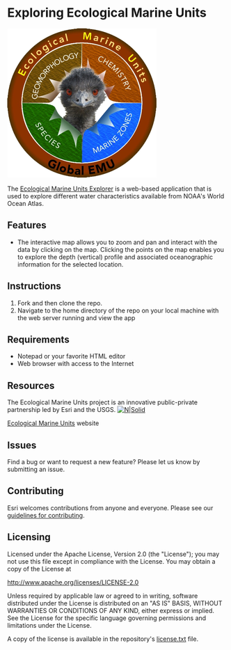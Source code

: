 # Exploring Ecological Marine Units

[![N|Solid](https://github.com/ArcGIS/ecological-marine-units-explorer/blob/master/images/splash-screen.png)](http://livingatlas.arcgis.com/emu/)


The [Ecological Marine Units Explorer] is a web-based application that is used to explore different water characteristics available from NOAA's World Ocean Atlas. 

## Features
* The interactive map allows you to zoom and pan and interact with the data by clicking on the map. Clicking the points on the map enables you to explore the depth (vertical) profile and associated oceanographic information for the selected location.

## Instructions
1. Fork and then clone the repo. 
2. Navigate to the home directory of the repo on your local machine with the web server running and view the app

## Requirements
* Notepad or your favorite HTML editor
* Web browser with access to the Internet

## Resources
The Ecological Marine Units project is an innovative public-private partnership led by Esri and the USGS.
[![N|Solid](http://www.esri.com/~/media/Images/Content/Ecological-Marine-Units/logos)](http://www.esri.com/~/media/Images/Content/Ecological-Marine-Units/logos)

[Ecological Marine Units] website

## Issues

Find a bug or want to request a new feature?  Please let us know by submitting an issue.

## Contributing

Esri welcomes contributions from anyone and everyone. Please see our [guidelines for contributing](https://github.com/esri/contributing).

## Licensing
Licensed under the Apache License, Version 2.0 (the "License");
you may not use this file except in compliance with the License.
You may obtain a copy of the License at

   http://www.apache.org/licenses/LICENSE-2.0

Unless required by applicable law or agreed to in writing, software
distributed under the License is distributed on an "AS IS" BASIS,
WITHOUT WARRANTIES OR CONDITIONS OF ANY KIND, either express or implied.
See the License for the specific language governing permissions and
limitations under the License.

A copy of the license is available in the repository's [license.txt]( https://raw.github.com/Esri/ecological-marine-units-explorer/master/LICENSE.txt) file.

[//]: # (These are reference links used in the body of this note and get stripped out when the markdown processor does its job. There is no need to format nicely because it shouldn't be seen. Thanks SO - http://stackoverflow.com/questions/4823468/store-comments-in-markdown-syntax)

   [Ecological Marine Units]: <http://www.esri.com/ecological-marine-units>
   [Ecological Marine Units Explorer]: <http://livingatlas.arcgis.com/emu/>
